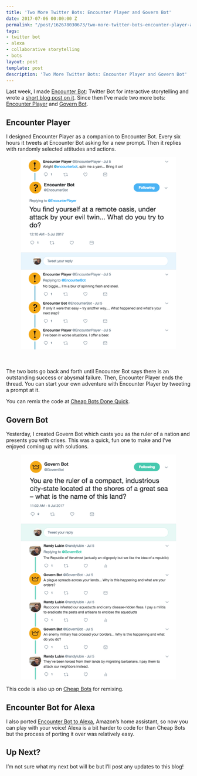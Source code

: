 ```yaml
---
title: 'Two More Twitter Bots: Encounter Player and Govern Bot'
date: 2017-07-06 00:00:00 Z
permalink: "/post/162678030673/two-more-twitter-bots-encounter-player-and-govern"
tags:
- twitter bot
- alexa
- collaborative storytelling
- bots
layout: post
template: post
description: 'Two More Twitter Bots: Encounter Player and Govern Bot'
---
```


<p>Last week, I made <a href="https://twitter.com/EncounterBot">Encounter Bot</a>: Twitter Bot for interactive storytelling and wrote a <a href="http://blog.randylubin.com/post/162413285163/making-a-interactive-story-bot">short blog post on it</a>. Since then I’ve made two more bots: <a href="https://twitter.com/encounterplayer">Encounter Player</a> and <a href="https://twitter.com/governbot">Govern Bot</a>.</p><h2>Encounter Player</h2><p>I designed Encounter Player as a companion to Encounter Bot. Every six hours it tweets at Encounter Bot asking for a new prompt. Then it replies with randomly selected attitudes and actions.</p><figure class="tmblr-full" data-orig-height="778" data-orig-width="628"><img src="/images/78d7e90950f329aca31e5b886b8fd2bd54db6c1ec0204bb8a6e5d3f50e4c7f6d.png" data-orig-height="778" data-orig-width="628"></figure><p><br><br>The two bots go back and forth until Encounter Bot says there is an outstanding success or abysmal failure. Then, Encounter Player ends the thread. You can start your own adventure with Encounter Player by tweeting a prompt at it.</p><p>You can remix the code at <a href="http://cheapbotsdonequick.com/source/EncounterPlayer">Cheap Bots Done Quick</a>.</p><h2>Govern Bot</h2><p>Yesterday, I created Govern Bot which casts you as the ruler of a nation and presents you with crises. This was a quick, fun one to make and I’ve enjoyed coming up with solutions.</p><figure class="tmblr-full" data-orig-height="911" data-orig-width="629"><img src="/images/0f0b242152b5b8c3568d996ad542bfaaf8e486acaa4a0350f4c302f2f96ed00c.png" data-orig-height="911" data-orig-width="629"></figure><p>This code is also up on <a href="http://cheapbotsdonequick.com/source/GovernBot">Cheap Bots</a> for remixing.</p><h2>Encounter Bot for Alexa</h2><p>I also ported <a href="http://amzn.to/2sumY5o">Encounter Bot to Alexa</a>, Amazon’s home assistant, so now you can play with your voice! Alexa is a bit harder to code for than Cheap Bots but the process of porting it over was relatively easy.</p><h2>Up Next?</h2><p>I’m not sure what my next bot will be but I’ll post any updates to this blog!</p>